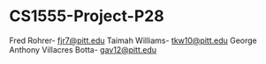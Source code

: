 # CS1555-Project-P28
Fred Rohrer- fjr7@pitt.edu
Taimah Williams- tkw10@pitt.edu
George Anthony Villacres Botta- gav12@pitt.edu
